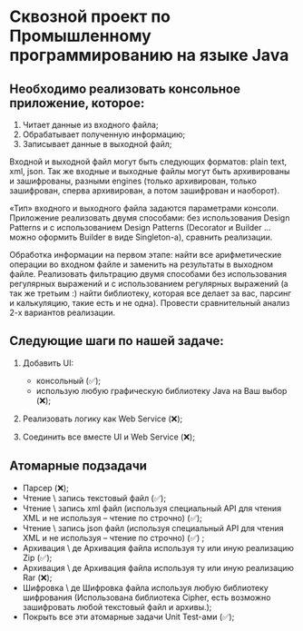 # Сквозной проект по Промышленному программированию на языке Java

## Необходимо реализовать консольное приложение, которое:
1.  Читает данные из входного файла;
2.  Обрабатывает полученную информацию;
3.  Записывает данные в выходной файл;
 
Входной и выходной файл могут быть следующих форматов: plain text, xml, json. Так же входные и выходные файлы могут быть архивированы и зашифрованы, разными engines (только архивирован, только зашифрован, сперва архивирован, а потом зашифрован и наоборот).
 
«Тип» входного и выходного файла задаются параметрами консоли.
Приложение реализовать двумя способами: без использования Design Patterns и c использованием Design Patterns (Decorator и Builder … можно оформить Builder в виде Singleton-а), сравнить реализации.
 
Обработка информации на первом этапе: найти все арифметические операции во входном файле и заменить на результаты в выходном файле.
Реализовать фильтрацию двумя способами без использования регулярных выражений и с использованием регулярных выражений (а так же третьим :) найти библиотеку, которая все делает за вас, парсинг и калькуляцию, такие есть и не одна). Провести сравнительный анализ 2-х вариантов реализации.
 
## Следующие шаги по нашей задаче:
1)  Добавить UI:
    * консольный (✅);
    * использую любую графическую библиотеку Java на Ваш выбор (❌);

2)  Реализовать логику как Web Service (❌);
3)  Соединить все вместе UI и Web Service (❌);

## Атомарные подзадачи
* Парсер (❌);
* Чтение \ запись текстовый файл (✅);
* Чтение \ запись xml файл (используя специальный API для чтения XML и не используя – чтение по строчно) (✅);
* Чтение \ запись json файл (используя специальный API для чтения XML и не используя – чтение по строчно) (✅) ;
* Архивация \ де Архивация файла используя ту или иную реализацию Zip (✅);
* Архивация \ де Архивация файла используя ту или иную реализацию Rar (❌);
* Шифровка \ де Шифровка файла используя любую библиотеку шифрования (Использована библиотека Cipher, есть возможно зашифровать любой текстовый файл и архивы.);
* Покрыть все эти атомарные задачи Unit Test-ами (✅);
